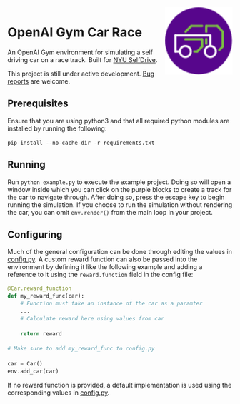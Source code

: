 <img src="./gym_car_race/images/logo.svg"  align="right" width="30%"/>

# OpenAI Gym Car Race

An OpenAI Gym environment for simulating a self driving car on a race track. Built for [NYU SelfDrive](https://engineering.nyu.edu/research/vertically-integrated-projects/vip-teams/nyu-self-drive).

This project is still under active development. [Bug reports](https://github.com/Taaseen-Ali/OpenAI-Gym-Car-Race/issues) are welcome.

## Prerequisites

Ensure that you are using python3 and that all required python modules are installed by running the following:

`pip install --no-cache-dir -r requirements.txt`

## Running

Run `python example.py` to execute the example project. Doing so will open a window inside which you can click on the purple blocks to create a track for the car to navigate through. After doing so, press the escape key to begin running the simulation. If you choose to run the simulation without rendering the car, you can omit `env.render()` from the main loop in your project.

## Configuring

Much of the general configuration can be done through editing the values in [config.py](./gym_car_race/config.py). A custom reward function can also be passed into the environment by defining it like the following example and adding a reference to it using the `reward.function` field in the config file:

```python
@Car.reward_function
def my_reward_func(car):
    # Function must take an instance of the car as a paramter
    ...
    # Calculate reward here using values from car

    return reward

# Make sure to add my_reward_func to config.py

car = Car()
env.add_car(car)
```

If no reward function is provided, a default implementation is used using the corresponding values in [config.py](./gym_car_race/config.py).
